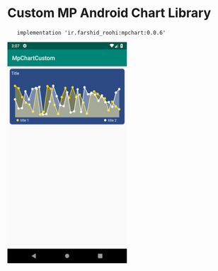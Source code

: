 # Custom MP Android Chart Library


```Gradle
   implementation 'ir.farshid_roohi:mpchart:0.0.6'
```

<img src="https://raw.githubusercontent.com/farshidroohi/CustomMPChart/master/art/Screenshot.png" alt="screen show" width="270px" height="500px">
